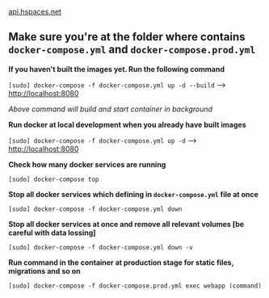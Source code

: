 [api.hspaces.net](https://hspaces.net)

## Make sure you're at the folder where contains `docker-compose.yml` and `docker-compose.prod.yml`

**If you haven't built the images yet. Run the following command**

`[sudo] docker-compose -f docker-compose.yml up -d --build` --> [http://localhost:8080](http://localhost:8080)

_Above command will build and start container in background_

**Run docker at local development when you already have built images**

`[sudo] docker-compose -f docker-compose.yml up -d` --> [http://localhost:8080](http://localhost:8080)

**Check how many docker services are running**

`[sudo] docker-compose top`

**Stop all docker services which defining in `docker-compose.yml` file at once**

`[sudo] docker-compose -f docker-compose.yml down`

**Stop all docker services at once and remove all relevant volumes [be careful with data lossing]**

`[sudo] docker-compose -f docker-compose.yml down -v`

**Run command in the container at production stage for static files, migrations and so on**

`[sudo] docker-compose -f docker-compose.prod.yml exec webapp (command)`

